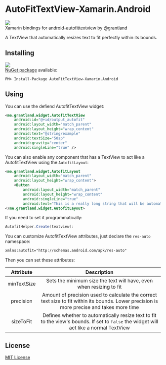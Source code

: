 # AutoFitTextView-Xamarin.Android
![](https://raw.githubusercontent.com/akamud/AutoFitTextView-Xamarin.Android/master/art/Icon.png)  
Xamarin bindings for [android-autofittextview](https://github.com/grantland/android-autofittextview) by [@grantland](https://github.com/grantland)

A TextView that automatically resizes text to fit perfectly within its bounds.

## Installing
![](https://img.shields.io/nuget/v/AutoFitTextView-Xamarin.Android.svg?style=flat)  
[NuGet package](https://www.nuget.org/packages/AutoFitTextView-Xamarin.Android/) available:
```
PM> Install-Package AutoFitTextView-Xamarin.Android
```

## Using
You can use the defiend AutofitTextView widget:
```XML
<me.grantland.widget.AutofitTextView
    android:id="@+id/output_autofit"
    android:layout_width="match_parent"
    android:layout_height="wrap_content"
    android:text="@string/example"
    android:textSize="50sp"
    android:gravity="center"
    android:singleLine="true" />
```

You can also enable any component that has a TextView to act like a AutofitTextView using the `AutofitLayout`:
```XML
<me.grantland.widget.AutofitLayout
    android:layout_width="match_parent"
    android:layout_height="wrap_content">
    <Button
        android:layout_width="match_parent"
        android:layout_height="wrap_content"
        android:singleLine="true"
        android:text="This is a really long string that will be automatically resized to fit in a single line"/>
</me.grantland.widget.AutofitLayout>
```

If you need to set it programmatically:
```C#
AutofitHelper.Create(textview):
```

You can customize AutofitTextView attributes, just declare the `res-auto` namespace:
```XML
xmlns:autofit="http://schemas.android.com/apk/res-auto"
```

Then you can set these attributes:

Attribute | Description  
:----: | :-------:  
minTextSize | Sets the minimum size the text will have, even when resizing to fit   
precision | Amount of precision used to calculate the correct text size to fit within its bounds. Lower precision is more precise and takes more time  
sizeToFit | Defines whether to automatically resize text to fit to the view's bounds. If set to `false` the widget will act like a normal TextView

## License
[MIT License](https://github.com/akamud/AutoFitTextView-Xamarin/blob/master/LICENSE)
